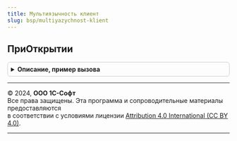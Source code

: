 ```yaml
---
title: Мультиязычность клиент
slug: bsp/multiyazychnost-klient
---
```



## ПриОткрытии
<details style="margin: 1em 0; padding: 0.5em; border: 1px solid #ccc; border-radius: 6px;">

<summary style="font-weight: bold; cursor: pointer;">Описание, пример вызова</summary>

```bsl

// Обработчик события ПриОткрытии поля ввода формы для открытия формы ввода значения реквизита на разных языках.
//
// Параметры:
//  Форма   - ФормаКлиентскогоПриложения - форма содержащая мультиязычные реквизиты.
//  Объект  - ДанныеФормыСтруктура:
//   * Ссылка - ЛюбаяСсылка
//  Элемент - ПолеФормы - элемент формы, для которого будет открыта форма ввода на разных языках.
//  СтандартнаяОбработка - Булево - признак выполнения стандартной (системной) обработки события.
//
Процедура ПриОткрытии(Форма, Объект, Элемент, СтандартнаяОбработка) Экспорт
```

Пример вызова
```bsl
МультиязычностьКлиент.ПриОткрытии(Форма, Объект, Элемент, СтандартнаяОбработка) 
```
</details>

---

© 2024, **ООО 1С-Софт**  
Все права защищены. Эта программа и сопроводительные материалы предоставляются  
в соответствии с условиями лицензии [Attribution 4.0 International (CC BY 4.0)](https://creativecommons.org/licenses/by/4.0/legalcode).

---
